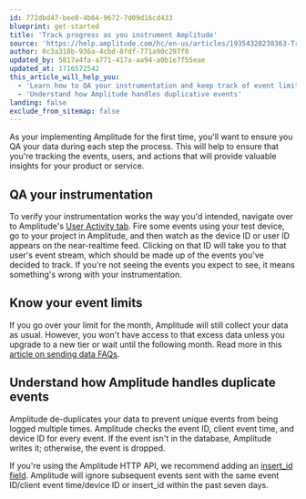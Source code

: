 ```yaml
---
id: 772dbd47-bee0-4b64-9672-7d09d16cd433
blueprint: get-started
title: 'Track progress as you instrument Amplitude'
source: 'https://help.amplitude.com/hc/en-us/articles/19354328238363-Track-progress-as-you-instrument-Amplitude'
author: 0c3a318b-936a-4cbd-8fdf-771a90c297f0
updated_by: 5817a4fa-a771-417a-aa94-a0b1e7f55eae
updated_at: 1716572542
this_article_will_help_you:
  - 'Learn how to QA your instrumentation and keep track of event limits'
  - 'Understand how Amplitude handles duplicative events'
landing: false
exclude_from_sitemap: false
---
```

As your implementing Amplitude for the first time, you'll want to ensure you QA your data during each step the process. This will help to ensure that you're tracking the events, users, and actions that will provide valuable insights for your product or service.

## QA your instrumentation

To verify your instrumentation works the way you'd intended, navigate over to Amplitude's [User Activity tab](https://help.amplitude.com/hc/en-us/articles/115001574688-How-to-Validate-Your-Event-Data-in-Amplitude). Fire some events using your test device, go to your project in Amplitude, and then watch as the device ID or user ID appears on the near-realtime feed. Clicking on that ID will take you to that user's event stream, which should be made up of the events you've decided to track. If you're not seeing the events you expect to see, it means something's wrong with your instrumentation.

## Know your event limits

If you go over your limit for the month, Amplitude will still collect your data as usual. However, you won't have access to that excess data unless you upgrade to a new tier or wait until the following month. Read more in this [article on sending data FAQs](/knowledge/editor/01HA7PDKQEHCZMV4DTRV7Z16MT/en-us?brand_id=68397).

## Understand how Amplitude handles duplicate events

Amplitude de-duplicates your data to prevent unique events from being logged multiple times. Amplitude checks the event ID, client event time, and device ID for every event. If the event isn't in the database, Amplitude writes it; otherwise, the event is dropped.

If you're using the Amplitude HTTP API, we recommend adding an [insert\_id field](https://help.amplitude.com/hc/en-us/articles/204771828-HTTP-API#optional-amplitude-specific-keys-for-the-event-argument). Amplitude will ignore subsequent events sent with the same event ID/client event time/device ID or insert\_id within the past seven days.